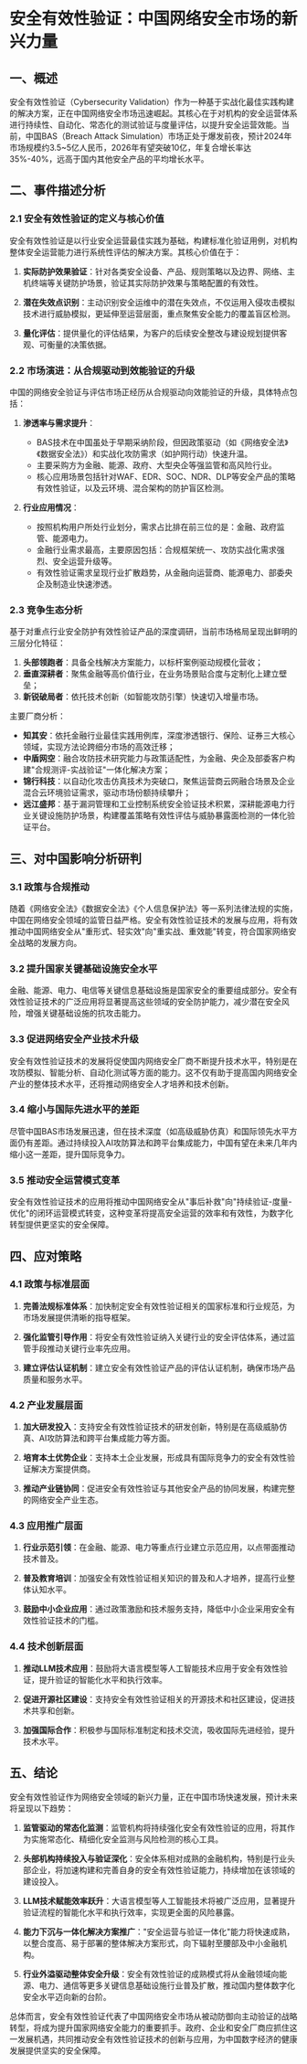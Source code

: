  # 安全有效性验证：中国网络安全市场的新兴力量

## 一、概述

安全有效性验证（Cybersecurity Validation）作为一种基于实战化最佳实践构建的解决方案，正在中国网络安全市场迅速崛起。其核心在于对机构的安全运营体系进行持续性、自动化、常态化的测试验证与度量评估，以提升安全运营效能。当前，中国BAS（Breach Attack Simulation）市场正处于爆发前夜，预计2024年市场规模约3.5~5亿人民币，2026年有望突破10亿，年复合增长率达35%-40%，远高于国内其他安全产品的平均增长水平。

## 二、事件描述分析

### 2.1 安全有效性验证的定义与核心价值

安全有效性验证是以行业安全运营最佳实践为基础，构建标准化验证用例，对机构整体安全运营能力进行系统性评估的解决方案。其核心价值在于：

1. **实际防护效果验证**：针对各类安全设备、产品、规则策略以及边界、网络、主机终端等关键防护场景，验证其实际防护效果与策略配置的有效性。

2. **潜在失效点识别**：主动识别安全运维中的潜在失效点，不仅运用入侵攻击模拟技术进行威胁模拟，更延伸至运营层面，重点聚焦安全能力的覆盖盲区检测。

3. **量化评估**：提供量化的评估结果，为客户的后续安全整改与建设规划提供客观、可衡量的决策依据。

### 2.2 市场演进：从合规驱动到效能验证的升级

中国的网络安全验证与评估市场正经历从合规驱动向效能验证的升级，具体特点包括：

1. **渗透率与需求提升**：
   - BAS技术在中国虽处于早期采纳阶段，但因政策驱动（如《网络安全法》《数据安全法》）和实战化攻防需求（如护网行动）快速升温。
   - 主要采购方为金融、能源、政府、大型央企等强监管和高风险行业。
   - 核心应用场景包括针对WAF、EDR、SOC、NDR、DLP等安全产品的策略有效性验证，以及云环境、混合架构的防护盲区检测。

2. **行业应用情况**：
   - 按照机构用户所处行业划分，需求占比排在前三位的是：金融、政府监管、能源电力。
   - 金融行业需求最高，主要原因包括：合规框架统一、攻防实战化需求强烈、安全运营升级等。
   - 有效性验证需求呈现行业扩散趋势，从金融向运营商、能源电力、部委央企及制造业快速渗透。

### 2.3 竞争生态分析

基于对重点行业安全防护有效性验证产品的深度调研，当前市场格局呈现出鲜明的三层分化特征：

1. **头部领跑者**：具备全栈解决方案能力，以标杆案例驱动规模化营收；
2. **垂直深耕者**：聚焦金融等高价值行业，在业务场景贴合度与定制化上建立壁垒；
3. **新锐破局者**：依托技术创新（如智能攻防引擎）快速切入增量市场。

主要厂商分析：

- **知其安**：依托金融行业最佳实践用例库，深度渗透银行、保险、证券三大核心领域，实现方法论跨细分市场的高效迁移；
- **中盾网空**：融合攻防技术研究能力与政策适配性，为金融、央企及部委客户构建"合规测评-实战验证"一体化解决方案；
- **锦行科技**：以自动化攻击仿真技术为突破口，聚焦运营商云网融合场景及企业混合云环境验证需求，驱动市场份额持续攀升；
- **远江盛邦**：基于漏洞管理和工业控制系统安全验证技术积累，深耕能源电力行业关键设施防护场景，构建覆盖策略有效性评估与威胁暴露面检测的一体化验证平台。

## 三、对中国影响分析研判

### 3.1 政策与合规推动

随着《网络安全法》《数据安全法》《个人信息保护法》等一系列法律法规的实施，中国在网络安全领域的监管日益严格。安全有效性验证技术的发展与应用，将有效推动中国网络安全从"重形式、轻实效"向"重实战、重效能"转变，符合国家网络安全战略的发展方向。

### 3.2 提升国家关键基础设施安全水平

金融、能源、电力、电信等关键信息基础设施是国家安全的重要组成部分。安全有效性验证技术的广泛应用将显著提高这些领域的安全防护能力，减少潜在安全风险，增强关键基础设施的抗攻击能力。

### 3.3 促进网络安全产业技术升级

安全有效性验证技术的发展将促使国内网络安全厂商不断提升技术水平，特别是在攻防模拟、智能分析、自动化测试等方面的能力。这不仅有助于提高国内网络安全产业的整体技术水平，还将推动网络安全人才培养和技术创新。

### 3.4 缩小与国际先进水平的差距

尽管中国BAS市场发展迅速，但在技术深度（如高级威胁仿真）和国际领先水平方面仍有差距。通过持续投入AI攻防算法和跨平台集成能力，中国有望在未来几年内缩小这一差距，提升国际竞争力。

### 3.5 推动安全运营模式变革

安全有效性验证技术的应用将推动中国网络安全从"事后补救"向"持续验证-度量-优化"的闭环运营模式转变，这种变革将提高安全运营的效率和有效性，为数字化转型提供更坚实的安全保障。

## 四、应对策略

### 4.1 政策与标准层面

1. **完善法规标准体系**：加快制定安全有效性验证相关的国家标准和行业规范，为市场发展提供清晰的指导框架。

2. **强化监管引导作用**：将安全有效性验证纳入关键行业的安全评估体系，通过监管手段推动关键行业率先应用。

3. **建立评估认证机制**：建立安全有效性验证产品的评估认证机制，确保市场产品质量和服务水平。

### 4.2 产业发展层面

1. **加大研发投入**：支持安全有效性验证技术的研发创新，特别是在高级威胁仿真、AI攻防算法和跨平台集成能力等方面。

2. **培育本土优势企业**：支持本土企业发展，形成具有国际竞争力的安全有效性验证解决方案提供商。

3. **推动产业链协同**：促进安全有效性验证与其他安全产品的协同发展，构建完整的网络安全产业生态。

### 4.3 应用推广层面

1. **行业示范引领**：在金融、能源、电力等重点行业建立示范应用，以点带面推动技术普及。

2. **普及教育培训**：加强安全有效性验证相关知识的普及和人才培养，提高行业整体认知水平。

3. **鼓励中小企业应用**：通过政策激励和技术服务支持，降低中小企业采用安全有效性验证技术的门槛。

### 4.4 技术创新层面

1. **推动LLM技术应用**：鼓励将大语言模型等人工智能技术应用于安全有效性验证，提升验证的智能化水平和执行效率。

2. **促进开源社区建设**：支持安全有效性验证相关的开源技术和社区建设，促进技术共享和创新。

3. **加强国际合作**：积极参与国际标准制定和技术交流，吸收国际先进经验，提升技术水平。

## 五、结论

安全有效性验证作为网络安全领域的新兴力量，正在中国市场快速发展，预计未来将呈现以下趋势：

1. **监管驱动的常态化监测**：监管机构将持续强化安全有效性验证的应用，将其作为实施常态化、精细化安全监测与风险检测的核心工具。

2. **头部机构持续投入与验证深化**：安全体系相对成熟的金融机构，特别是行业头部企业，将加速构建和完善自身的安全有效性验证能力，持续增加在该领域的建设投入。

3. **LLM技术赋能效率跃升**：大语言模型等人工智能技术将被广泛应用，显著提升验证流程的智能化水平和执行效率，实现更全面的风险暴露。

4. **能力下沉与一体化解决方案推广**："安全运营与验证一体化"能力将快速成熟，以整合度高、易于部署的整体解决方案形式，向下辐射至腰部及中小金融机构。

5. **行业外溢驱动整体安全升级**：安全有效性验证的成熟模式将从金融领域向能源、电力、通信等更多关键信息基础设施行业普及扩散，推动国内整体数字化安全水平迈向新的台阶。

总体而言，安全有效性验证代表了中国网络安全市场从被动防御向主动验证的战略转型，将成为提升国家网络安全能力的重要抓手。政府、企业和安全厂商应抓住这一发展机遇，共同推动安全有效性验证技术的创新与应用，为中国数字经济的健康发展提供坚实的安全保障。